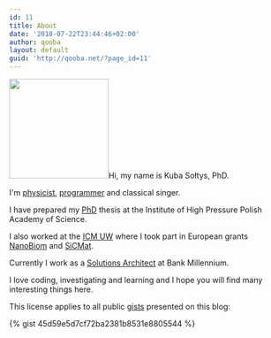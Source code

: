 ```yaml
---
id: 11
title: About
date: '2018-07-22T23:44:46+02:00'
author: qooba
layout: default
guid: 'http://qooba.net/?page_id=11'
---
```


<img class="size-full wp-image-23 alignleft" src="https://qooba.net/wp-content/uploads/2020/07/14150080.png" alt="" width="180" />Hi, my name is Kuba Sołtys, PhD.

I'm [physicist](https://scholar.google.pl/citations?user=IebPbgsAAAAJ&amp;hl=pl), [programmer](https://github.com/qooba) and classical singer.

I have prepared my [PhD](https://www.unipress.waw.pl/index.php?option=com_content&amp;view=article&amp;id=730%3Adr-jakub-sotys&amp;catid=79%3Adoctorates&amp;Itemid=139&amp;lang=en) thesis at the Institute of High Pressure Polish Academy of Science.

I also worked at the [ICM UW](https://icm.edu.pl/en/) where I took part in European grants [NanoBiom](http://www.ifpan.edu.pl/nanobiom/index_en.html) and [SiCMat](http://sicmat.materials.pl/?hl=en).

Currently I work as a [Solutions Architect](https://www.linkedin.com/in/qooba/) at Bank Millennium.

I love coding, investigating and learning and I hope you will find many interesting things here.

This license applies to all public [gists](https://gist.github.com/qooba) presented on this blog:

{% gist 45d59e5d7cf72ba2381b8531e8805544 %}